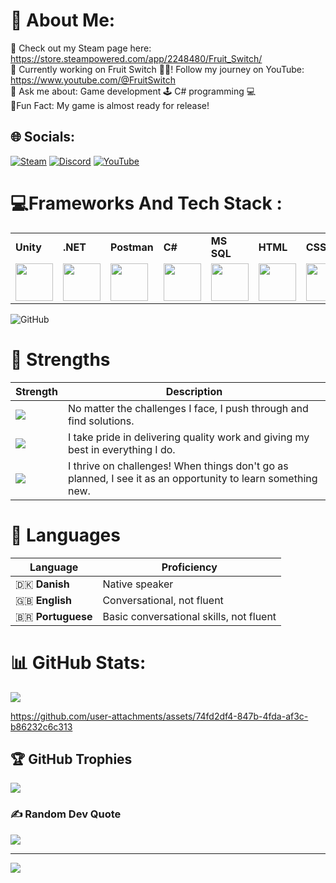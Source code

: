 # 💫 About Me:
🔗 Check out my Steam page here: https://store.steampowered.com/app/2248480/Fruit_Switch/<br>🔭 Currently working on Fruit Switch 🍉🍊! Follow my journey on YouTube: https://www.youtube.com/@FruitSwitch<br>🤔 Ask me about: Game development 🕹️ C# programming 💻<br>🎉Fun Fact: My game is almost ready for release!


## 🌐 Socials:
[![Steam](https://img.icons8.com/?size=48&id=zNqjI8XKkCv0&format=png)](https://store.steampowered.com/app/2248480/Fruit_Switch/)
[![Discord](https://img.icons8.com/?size=48&id=2mIgusGquJFz&format=png)](https://discord.gg/fruitswitchdeveloper) 
[![YouTube](https://img.icons8.com/?size=48&id=19318&format=png)](https://www.youtube.com/@CodeByScript)



# 💻Frameworks And Tech Stack :
<table>
  <tr>
    <td><b>Unity</b></td>
    <td><b>.NET</b></td>
    <td><b>Postman</b></td>
    <td><b>C#</b></td>
    <td><b>MS SQL</b></td>
    <td><b>HTML</b></td>
    <td><b>CSS</b></td>
    <td><b>JavaScript</b></td>
  </tr>
  <tr>
    <td><img src="https://cdn.jsdelivr.net/gh/devicons/devicon@latest/icons/unity/unity-original.svg" / Width=60px"></td>
    <td><img src="https://cdn.jsdelivr.net/gh/devicons/devicon@latest/icons/dot-net/dot-net-plain-wordmark.svg" / Width=60px"></td>
    <td><img src="https://cdn.jsdelivr.net/gh/devicons/devicon@latest/icons/postman/postman-original.svg" / Width=60px"></td>
    <td><img src="https://cdn.jsdelivr.net/gh/devicons/devicon@latest/icons/csharp/csharp-original.svg" / Width=60px"></td>
    <td><img src="https://cdn.jsdelivr.net/gh/devicons/devicon@latest/icons/microsoftsqlserver/microsoftsqlserver-original.svg" / Width=60px"></td>
    <td><img src="https://cdn.jsdelivr.net/gh/devicons/devicon@latest/icons/html5/html5-original.svg" / Width=60px"></td>
    <td><img src="https://cdn.jsdelivr.net/gh/devicons/devicon@latest/icons/css3/css3-original.svg" / Width=60px"></td>
    <td><img src="https://cdn.jsdelivr.net/gh/devicons/devicon@latest/icons/javascript/javascript-original.svg" / Width=60px"></td>
  </tr>
</table>



 ![GitHub](https://img.shields.io/badge/github-%23121011.svg?style=for-the-badge&logo=github&logoColor=white)


# 💪 Strengths
| Strength                      | Description                                               |
|-------------------------------|-----------------------------------------------------------|
| ![](https://img.shields.io/badge/Never%20Give%20Up-%E2%9A%A1%EF%B8%8F-red)  | No matter the challenges I face, I push through and find solutions. |
| ![](https://img.shields.io/badge/Always%20Striving%20for%20Excellence-%F0%9F%8C%B1-yellow) | I take pride in delivering quality work and giving my best in everything I do. |
| ![](https://img.shields.io/badge/Learning%20from%20Failures-%F0%9F%93%9A-blue)   | I thrive on challenges! When things don't go as planned, I see it as an opportunity to learn something new. |


# 🏡 Languages
| Language      | Proficiency                                        |
|---------------|----------------------------------------------------|
| 🇩🇰 **Danish**    | Native speaker                                     |
| 🇬🇧 **English**   | Conversational, not fluent                         |
| 🇧🇷 **Portuguese**| Basic conversational skills, not fluent           |


# 📊 GitHub Stats:
![](https://github-readme-stats.vercel.app/api/top-langs/?username=PlutoGamerpro&theme=dark&hide_border=false&include_all_commits=true&count_private=false&layout=compact&random=123456)<br/>








https://github.com/user-attachments/assets/74fd2df4-847b-4fda-af3c-b86232c6c313





## 🏆 GitHub Trophies
![](https://github-profile-trophy.vercel.app/?username=Code-By-Script&theme=gruvbox&no-frame=false&no-bg=true&margin-w=4)

### ✍️ Random Dev Quote
![](https://quotes-github-readme.vercel.app/api?type=horizontal&theme=radical)

---
[![](https://visitcount.itsvg.in/api?id=Code-By-Script&icon=0&color=0)](https://visitcount.itsvg.in)
